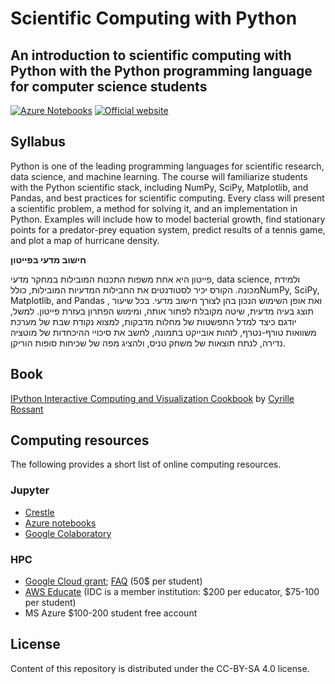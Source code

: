 # Scientific Computing with Python
## An introduction to scientific computing with Python with the Python programming language for computer science students

[![Azure Notebooks](https://notebooks.azure.com/launch.png)](https://notebooks.azure.com/yoavram/libraries/SciComPy) 
[![Official website](https://img.shields.io/badge/Website-SciComPy-orange.svg)](https://scicompy.yoavram.com)

## Syllabus

Python is one of the leading programming languages for scientific
research, data science, and machine learning. The course will
familiarize students with the Python scientific stack, including NumPy,
SciPy, Matplotlib, and Pandas, and best practices for scientific
computing. Every class will present a scientific problem, a method for
solving it, and an implementation in Python. Examples will include how
to model bacterial growth, find stationary points for a predator-prey
equation system, predict results of a tennis game, and plot a map of
hurricane density.

**חישוב מדעי בפייטון**

פייטון היא אחת משפות התכנות המובילות במחקר מדעי, data science, ולמידת
מכונה. הקורס יכיר לסטודנטים את החבילות המדעיות המובילות, כוללNumPy,
SciPy, Matplotlib, and Pandas , ואת אופן השימוש הנכון בהן לצורך חישוב
מדעי. בכל שיעור תוצג בעיה מדעית, שיטה מקובלת לפתור אותה, ומימוש הפתרון
בעזרת פייטון. למשל, יודגם כיצד למדל התפשטות של מחלות מדבקות, למצוא נקודת שבת של
מערכת משוואות טורף-נטרף, לזהות אובייקט בתמונה, לחשב את סיכויי ההיכחדות של מוטציה נדירה, לנתח תוצאות של משחק טניס, ולהציג מפה של שכיחות
סופות הוריקן.

## Book

[IPython Interactive Computing and Visualization Cookbook](http://ipython-books.github.io) by [Cyrille Rossant](http://cyrille.rossant.net/)

## Computing resources

The following provides a short list of online computing resources.

### Jupyter

- [Crestle](http://crestle.com)
- [Azure notebooks](http://notebooks.azure.com)
- [Google Colaboratory](http://colab.research.google.com)

### HPC

- [Google Cloud grant](https://cloud.google.com/edu/); [FAQ](https://lp.google-mkto.com/CloudEduGrants_IntlFAQ.html) (50$ per student)
- [AWS Educate](https://aws.amazon.com/education/awseducate/) (IDC is a member institution: $200 per educator, $75-100 per student)
- MS Azure $100-200 student free account

## License

Content of this repository is distributed under the CC-BY-SA 4.0 license.
